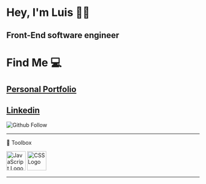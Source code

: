 # Hey, I'm Luis 🙋‍♂️

## Front-End software engineer 

# Find Me 💻

## [Personal Portfolio](https://www.luishernandezdev.com/) 
## [Linkedin](https://www.linkedin.com/in/datboiluiskrrt/)


![Github Follow](https://img.shields.io/github/followers/datboiluiskrrt?style=social)

---

🧰 Toolbox

<img src="https://seeklogo.com/images/J/javascript-js-logo-2949701702-seeklogo.com.png" alt="JavaScript Logo" width="50" height="50"/> <img src="https://cdn.worldvectorlogo.com/logos/css3.svg" alt="CSS Logo" width="50" height="50"/>

---



